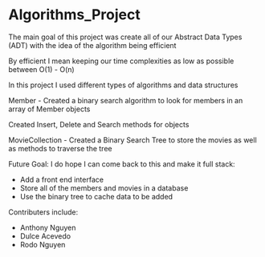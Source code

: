 # Algorithms_Project
The main goal of this project was create all of our Abstract Data Types (ADT) with the idea of the algorithm being efficient 

By efficient I mean keeping our time complexities as low as possible between O(1) - O(n)

In this project I used different types of algorithms and data structures 

Member - Created a binary search algorithm to look for members in an array of Member objects 

Created Insert, Delete and Search methods for objects 

MovieCollection - Created a Binary Search Tree to store the movies as well as methods to traverse the tree


Future Goal:
I do hope I can come back to this and make it full stack:
* Add a front end interface
* Store all of the members and movies in a database
* Use the binary tree to cache data to be added 

Contributers include: 
* Anthony Nguyen
* Dulce Acevedo 
* Rodo Nguyen
